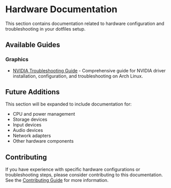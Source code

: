 # Hardware Documentation

This section contains documentation related to hardware configuration and troubleshooting in your dotfiles setup.

## Available Guides

### Graphics

- [NVIDIA Troubleshooting Guide](nvidia-troubleshooting) - Comprehensive guide for NVIDIA driver installation, configuration, and troubleshooting on Arch Linux.

## Future Additions

This section will be expanded to include documentation for:

- CPU and power management
- Storage devices
- Input devices
- Audio devices
- Network adapters
- Other hardware components

## Contributing

If you have experience with specific hardware configurations or troubleshooting steps, please consider contributing to this documentation. See the [Contributing Guide](CONTRIBUTING) for more information.
